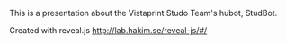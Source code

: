 This is a presentation about the Vistaprint Studo Team's hubot, StudBot.

Created with reveal.js
http://lab.hakim.se/reveal-js/#/